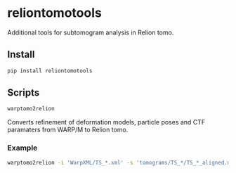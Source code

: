 # reliontomotools

Additional tools for subtomogram analysis in Relion tomo.


## Install
```bash
pip install reliontomotools
```

## Scripts

```python
warptomo2relion
```

Converts refinement of deformation models, particle poses and CTF paramaters from WARP/M to Relion tomo.

### Example
```bash
warptomo2relion -i 'WarpXML/TS_*.xml' -s 'tomograms/TS_*/TS_*_aligned.mrc' -d 1800 -o WarpConverted -p Refine3D/job010/run_data.star
```
